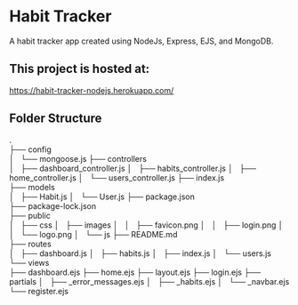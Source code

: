 # Habit Tracker
A habit tracker app created using NodeJs, Express, EJS, and MongoDB.

## This project is hosted at:
https://habit-tracker-nodejs.herokuapp.com/

## Folder Structure
.<br>
├── config<br>
│   └── mongoose.js
├── controllers<br>
│   ├── dashboard_controller.js
│   ├── habits_controller.js
│   ├── home_controller.js
│   └── users_controller.js
├── index.js<br>
├── models<br>
│   ├── Habit.js
│   └── User.js
├── package.json<br>
├── package-lock.json<br>
├── public<br>
│   ├── css
│   ├── images
│   │   ├── favicon.png
│   │   ├── login.png
│   │   └── logo.png
│   └── js
├── README.md<br>
├── routes<br>
│   ├── dashboard.js
│   ├── habits.js
│   ├── index.js
│   └── users.js
└── views<br>
    ├── dashboard.ejs
    ├── home.ejs
    ├── layout.ejs
    ├── login.ejs
    ├── partials
    │   ├── _error_messages.ejs
    │   ├── _habits.ejs
    │   └── _navbar.ejs
    └── register.ejs
